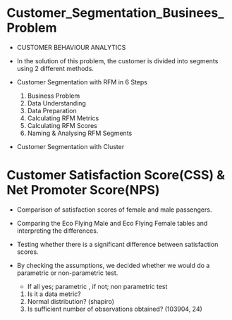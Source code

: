 # Customer_Segmentation_Businees_Problem

* CUSTOMER BEHAVIOUR ANALYTICS

* In the solution of this problem, the customer is divided into segments using 2 different methods.

* Customer Segmentation with RFM in 6 Steps

  1. Business Problem
  2. Data Understanding
  3. Data Preparation
  4. Calculating RFM Metrics
  5. Calculating RFM Scores
  6. Naming & Analysing RFM Segments

* Customer Segmentation with Cluster




# Customer Satisfaction Score(CSS) & Net Promoter Score(NPS)

* Comparison of satisfaction scores of female and male passengers.

* Comparing the Eco Flying Male and Eco Flying Female tables and interpreting the differences.

* Testing whether there is a significant difference between satisfaction scores.


* By checking the assumptions, we decided whether we would do a parametric or non-parametric test.
  * If all yes; parametric , if not; non parametric test
  
  1. Is it a data metric?
  2. Normal distribution? (shapiro)
  3. Is sufficient number of observations obtained? (103904, 24)

 

  
